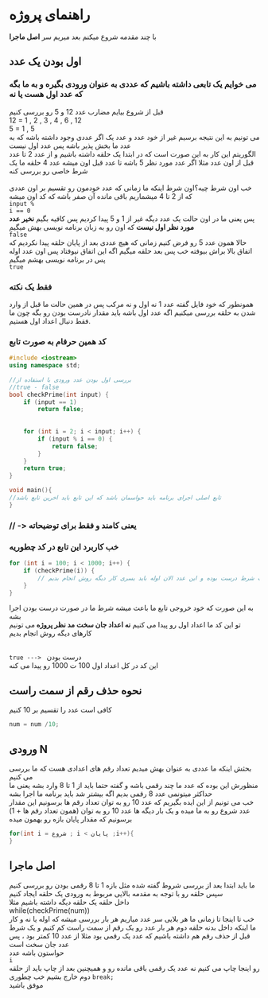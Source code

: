 # راهنمای پروژه 
با چند مقدمه شروع میکنم بعد میریم سر 
<b>اصل ماجرا</b>
## اول بودن یک عدد
### می خوایم یک تابعی داشته باشیم که عددی به عنوان ورودی بگیره و به ما بگه که عدد اول هست یا نه
قبل از شروع بیایم مضارب عدد 12 و 5 رو بررسی کنیم<br>12 = 1 , 2 , 3 , 4 , 6 , 12 <br>
5 = 1 , 5 <br>
می تونیم به این نتیجه برسیم غیر از خود عدد و عدد یک اگر عددی وجود داشته باشه که به عدد ما بخش پذیر باشه پس عدد اول نیست <br>
الگوریتم این کار به این صورت است که در ابتدا یک حلقه داشته باشیم و از عدد 2 تا عدد قبل از اون عدد مثلا اگر عدد مورد نظر 5 باشه تا عدد قبل اون میشه عدد 4 حلقه ما یک شرط خاصی رو بررسی کنه <br> 
<br>
خب اون شرط چیه؟اون شرط اینکه ما زمانی که عدد خودمون رو تقسیم بر اون عددی که از 2 تا 4 میشماریم باقی مانده آن صفر باشه که کد اون میشه
<br><code>input % i == 0</code><br>
پس یعنی ما در اون حالت یک عدد دیگه غیر از 1 و 5 پیدا کردیم پس کافیه بگیم <b>نخیر عدد مورد نظر اول نیست</b>
که اون رو به زبان برنامه نویسی بهش میگیم  <br><code>false</code><br>
حالا همون عدد 5 رو فرض کنیم زمانی که هیچ عددی بعد از پایان حلقه پیدا نکردیم که اتفاق بالا براش بیوفته خب پس بعد حلقه میگیم اگه این اتفاق نیوفتاد پس اون عدد اوله پس در برنامه نویسی بهشم میگیم
<br><code>true</code>

### فقط یک نکته
همونطور که خود فایل گفته عدد 1 نه اول و نه مرکب پس در همین حالت ما قبل از وارد شدن به حلقه بررسی میکنیم اگه عدد اول باشه باید مقدار نادرست بودن رو بگه چون ما فقط دنبال اعداد اول هستیم.
### کد همین حرفام به صورت تابع 
```cpp
#include <iostream>
using namespace std;

//بررسی اول بودن عدد ورودی با استفاده از 
//true - false
bool checkPrime(int input) {
    if (input == 1) 
        return false;
        
        
    for (int i = 2; i < input; i++) {
        if (input % i == 0) {
            return false;
        }
    }
    return true;
}

void main(){
//تابع اصلی اجرای برنامه باید حواسمان باشد که این تابع باید اخرین تابع باشد
}
```

### // -> یعنی کامند و فقط برای توضیحاته
### خب کاربرد این تابع در کد چطوریه
```cpp
for (int i = 100; i < 1000; i++) {
    if (checkPrime(i)) {
        // خب شرط درست بوده و این عدد الان اوله باید یسری کار دیگه روش انجام بدیم
    }
}
```

به این صورت که خود خروجی تابع ما باعث میشه شرط ما در صورت درست بودن اجرا بشه <br>
تو این کد ما اعداد اول رو پیدا می کنیم <b>نه اعداد جان سخت مد نظر پروژه
</b> می تونیم کارهای دیگه روش انجام بدیم <br>

<br> <code>true ---> </code> درست بودن <br>
این کد در کل اعداد اول 100 ت 1000 رو پیدا می کنه 

## نحوه حذف رقم از سمت راست
کافی است عدد را تقسیم بر 10 کنیم 
```cpp
num = num /10;
```


## ورودی N
بحثش اینکه ما عددی به عنوان بهش میدیم تعداد رقم های اعدادی هست که ما بررسی می کنیم
<br>
منظورش این بوده که عدد ما چند رقمی باشه و گفته حتما باید از 1 تا 8 وارد بشه یعنی ما حداکثر میتونمی عدد 8 رقمی بدیم اگه بیشتر شد باید برنامه ما اجرا بشه
<br>
خب می تونیم از این ایده بگیریم که عدد 10 رو به توان تعداد رقم ها برسونیم این مقدار عدد شروع رو به ما میده و یک بار دیگه ها عدد 10 رو به توان (همون تعداد رقم ها + 1) برسونیم که مقدار پایان بازه رو بهمون میده
```cpp
for(int i = شروع ; i < پایان ;i++){
}
```

## اصل ماجرا
ما باید ابتدا بعد از بررسی شروط گفته شده مثل بازه 1 تا 8 رقمی بودن رو بررسی کنیم 
<br>
سپس حلقه رو با توجه به مقدمه بالایی مربوط به ورودی یک حلقه ایجاد کنیم
<br> 
داخل حلقه یک حلقه دیگه داشته باشیم مثلا 
<br>
while(checkPrime(num))
<br>
خب تا اینجا تا زمانی ما هر بلایی سر عدد میاریم هر بار بررسی میشه که اوله یا نه و کار ما اینکه داخل بدنه حلقه دوم هر بار عدد رو یک رقم از سمت راست کم کنیم و یک شرط قبل از حذف رقم هم داشته باشیم که عدد یک رقمی بود مثلا از عدد 10 کمتر بود ، پس عدد جان سخت است<br>
حواستون باشه عدد <br>
<code>i</code>
<br> رو اینجا چاپ می کنیم نه عدد یک رقمی باقی مانده رو 
 و همیچنین بعد از چاپ باید از حلقه دوم خارج بشیم خب چطوری
<code>break;</code>
<br>
موفق باشید
